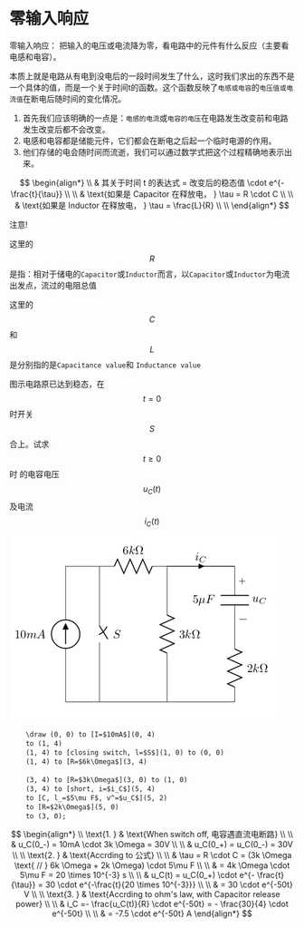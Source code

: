 # 零输入响应

零输入响应： 把输入的电压或电流降为零，看电路中的元件有什么反应（主要看电感和电容）。

本质上就是电路从有电到没电后的一段时间发生了什么，这时我们求出的东西不是一个具体的值，而是一个关于时间t的函数。这个函数反映了`电感或电容`的`电压值或电流值`在断电后随时间的变化情况。

1. 首先我们应该明确的一点是：`电感的电流`或`电容的电压`在电路发生改变前和电路发生改变后都不会改变。
2. 电感和电容都是储能元件，它们都会在断电之后起一个临时电源的作用。
3. 他们存储的电会随时间而流逝，我们可以通过数学式把这个过程精确地表示出来。

$$
\begin{align*}
\\
& 其关于时间 t 的表达式 = 改变后的稳态值 \cdot e^{- \frac{t}{\tau}}
\\ \\
& \text{如果是 Capacitor 在释放电， } \tau = R \cdot C
\\ \\
& \text{如果是 Inductor 在释放电， } \tau = \frac{L}{R}
\\ \\
\end{align*}
$$

注意!

这里的 $$R$$ 是指：相对于储电的`Capacitor`或`Inductor`而言，以`Capacitor`或`Inductor`为电流出发点，流过的电阻总值

这里的 $$C$$ 和 $$L$$ 是分别指的是`Capacitance value`和 `Inductance value`

图示电路原已达到稳态，在 $$t=0$$ 时开关 $$S$$ 合上。试求 $$t \geq 0$$ 时 的电容电压 $$u_C(t)$$ 及电流 $$i_C(t)$$

![](../../.gitbook/assets/Response_LingDianShuRu.png)

```text
    \draw (0, 0) to [I=$10mA$](0, 4)
    to (1, 4)
    (1, 4) to [closing switch, l=$S$](1, 0) to (0, 0)
    (1, 4) to [R=$6k\Omega$](3, 4)

    (3, 4) to [R=$3k\Omega$](3, 0) to (1, 0)
    (3, 4) to [short, i=$i_C$](5, 4)
    to [C, l_=$5\mu F$, v^=$u_C$](5, 2)
    to [R=$2k\Omega$](5, 0)
    to (3, 0);
```

$$
\begin{align*}
\\
\text{1. } & \text{When switch off, 电容遇直流电断路}
\\ \\
& u_C(0_-) = 10mA \cdot 3k \Omega = 30V
\\ \\
& u_C(0_+) = u_C(0_-) = 30V
\\ \\
\text{2. } & \text{Accrding to 公式}
\\ \\
& \tau = R \cdot C = (3k \Omega \text{ // } 6k \Omega + 2k \Omega) \cdot 5\mu F 
\\ \\
& = 4k \Omega \cdot 5\mu F = 20 \times 10^{-3} s
\\ \\
& u_C(t) = u_C(0_+) \cdot e^{- \frac{t}{\tau}} = 30 \cdot e^{-\frac{t}{20 \times 10^{-3}}}
\\ \\
& = 30 \cdot e^{-50t} V
\\ \\
\text{3. } & \text{Accrding to ohm's law, with Capacitor release power}
\\ \\
& i_C =- \frac{u_C(t)}{R} \cdot e^{-50t} = - \frac{30}{4} \cdot e^{-50t}
\\ \\
& = -7.5 \cdot e^{-50t} A
\end{align*}
$$

